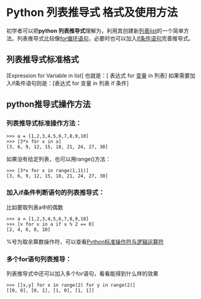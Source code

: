 # Python 列表推导式 格式及使用方法

初学者可以把**python 列表推导式**理解为，利用其创建新[列表list](http://www.iplaypy.com/jichu/list.html)的一个简单方法。列表推导式比较像[for循环语句](http://www.iplaypy.com/jinjie/for.html)，必要时也可以加入[if条件语句](http://www.iplaypy.com/jinjie/if.html)完善推导式。

## 列表推导式标准格式

[Expression for Variable in  list]
也就是：[ 表达式  for  [变量](http://www.iplaypy.com/jichu/var.html) in 列表]
如果需要加入if条件语句则是：[表达式 for 变量 in 列表 if 条件]

## python推导式操作方法

### 列表推导式标准操作方法：
```
>>> a = [1,2,3,4,5,6,7,8,9,10]
>>> [3*x for x in a]
[3, 6, 9, 12, 15, 18, 21, 24, 27, 30]
```
如果没有给定列表，也可以用range()方法：
```
>>> [3*x for x in range(1,11)]
[3, 6, 9, 12, 15, 18, 21, 24, 27, 30]
```
### 加入if条件判断语句的列表推导式：

比如要取列表a中的偶数
```
>>> a = [1,2,3,4,5,6,7,8,9,10]
>>> [x for x in a if x % 2 == 0]
[2, 4, 6, 8, 10]
```
%号为取余算数操作符，可以查看[Python标准操作符与逻辑运算符](http://www.iplaypy.com/jichu/symbol.html)

### 多个for语句列表推导：

列表推导式中还可以加入多个for语句，看看能得到什么样的效果
```
>>> [[x,y] for x in range(2) for y in range(2)]
[[0, 0], [0, 1], [1, 0], [1, 1]]
```

